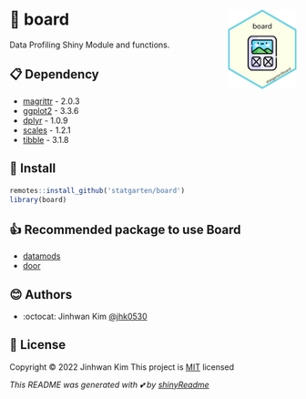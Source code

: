 # :yellow_heart: board <img src = "logo.png" width = 120 align = 'right'>
Data Profiling Shiny Module and functions.

## :clipboard: Dependency 

* [magrittr](https://magrittr.tidyverse.org/) - 2.0.3
* [ggplot2](https://ggplot2.tidyverse.org/) - 3.3.6
* [dplyr](https://dplyr.tidyverse.org/) - 1.0.9
* [scales](https://scales.r-lib.org/) - 1.2.1
* [tibble](https://tibble.tidyverse.org/) - 3.1.8

## :wrench: Install

```r
remotes::install_github('statgarten/board')
library(board)
```

## :+1: Recommended package to use Board
* [datamods](https://github.com/dreamRs/datamods)
* [door](https://github.com/statgarten/door)

## :blush: Authors
* :octocat: Jinhwan Kim [@jhk0530](http://github.com/jhk0530)

## :memo: License
Copyright :copyright: 2022 Jinhwan Kim
This project is [MIT](https://opensource.org/licenses/MIT) licensed

*This README was generated with :two_hearts: by [shinyReadme](http://github.com/jhk0530/shinyReadme)*



